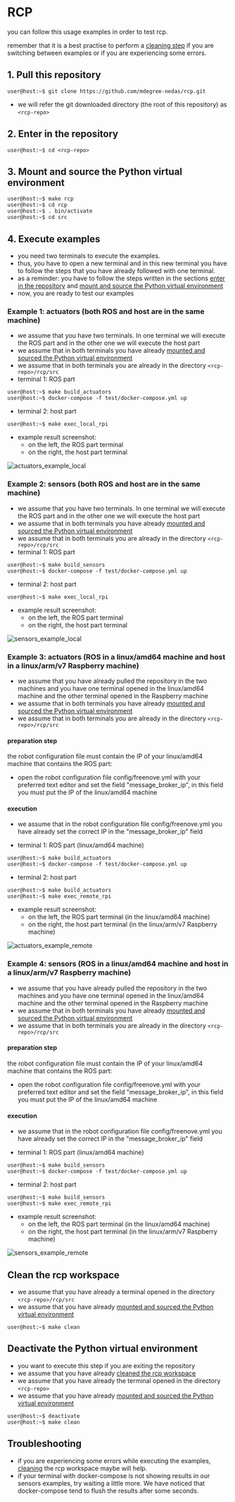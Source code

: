 # RCP

you can follow this usage examples in order to test rcp.

remember that it is a best practise to perform a [cleaning step](#clean-the-rcp-workspace) if you are switching between examples or if you are experiencing some errors.


## 1. Pull this repository

```console
user@host:~$ git clone https://github.com/mdegree-nedas/rcp.git
```
- we will refer the git downloaded directory (the root of this repository) as ```<rcp-repo>```

## 2. Enter in the repository
```console
user@host:~$ cd <rcp-repo>
```

## 3. Mount and source the Python virtual environment
```console
user@host:~$ make rcp
user@host:~$ cd rcp
user@host:~$ . bin/activate
user@host:~$ cd src
```

## 4. Execute examples
- you need two terminals to execute the examples.
- thus, you have to open a new terminal and in this new terminal you have to follow the steps that you have already followed with one terminal.
- as a reminder: you have to follow the steps written in the sections [enter in the repository](#2-enter-in-the-repository) and [mount and source the Python virtual environment](#3-mount-and-source-the-python-virtual-environment)
- now, you are ready to test our examples

### Example 1: actuators (both ROS and host are in the same machine)
- we assume that you have two terminals. In one terminal we will execute the ROS part and in the other one we will execute the host part
- we assume that in both terminals you have already [mounted and sourced the Python virtual environment](#3-mount-and-source-the-python-virtual-environment)
- we assume that in both terminals you are already in the directory ```<rcp-repo>/rcp/src```
- terminal 1: ROS part
```console
user@host:~$ make build_actuators
user@host:~$ docker-compose -f test/docker-compose.yml up
```

- terminal 2: host part
```console
user@host:~$ make exec_local_rpi
```

- example result screenshot:
	- on the left, the ROS part terminal
	- on the right, the host part terminal

![actuators_example_local](actuators_local.png)


### Example 2: sensors (both ROS and host are in the same machine)
- we assume that you have two terminals. In one terminal we will execute the ROS part and in the other one we will execute the host part
- we assume that in both terminals you have already [mounted and sourced the Python virtual environment](#3-mount-and-source-the-python-virtual-environment)
- we assume that in both terminals you are already in the directory ```<rcp-repo>/rcp/src```
- terminal 1: ROS part
```console
user@host:~$ make build_sensors
user@host:~$ docker-compose -f test/docker-compose.yml up
```

- terminal 2: host part
```console
user@host:~$ make exec_local_rpi
```

- example result screenshot:
	- on the left, the ROS part terminal
	- on the right, the host part terminal

![sensors_example_local](sensors_local.png)


### Example 3: actuators (ROS in a linux/amd64 machine and host in a linux/arm/v7 Raspberry machine)
- we assume that you have already pulled the repository in the two machines and you have one terminal opened in the linux/amd64 machine and the other terminal opened in the Raspberry machine
- we assume that in both terminals you have already [mounted and sourced the Python virtual environment](#3-mount-and-source-the-python-virtual-environment)
- we assume that in both terminals you are already in the directory ```<rcp-repo>/rcp/src```

#### preparation step
the robot configuration file must contain the IP of your linux/amd64 machine that contains the ROS part:
- open the robot configuration file config/freenove.yml with your preferred text editor and set the field "message_broker_ip", in this field you must put the IP of the linux/amd64 machine

#### execution
- we assume that in the robot configuration file config/freenove.yml you have already set the correct IP in the "message_broker_ip" field

- terminal 1: ROS part (linux/amd64 machine)
```console
user@host:~$ make build_actuators
user@host:~$ docker-compose -f test/docker-compose.yml up
```

- terminal 2: host part
```console
user@host:~$ make build_actuators
user@host:~$ make exec_remote_rpi
```

- example result screenshot:
	- on the left, the ROS part terminal (in the linux/amd64 machine)
	- on the right, the host part terminal (in the linux/arm/v7 Raspberry machine)

![actuators_example_remote](actuators_remote.png)


### Example 4: sensors (ROS in a linux/amd64 machine and host in a linux/arm/v7 Raspberry machine)
- we assume that you have already pulled the repository in the two machines and you have one terminal opened in the linux/amd64 machine and the other terminal opened in the Raspberry machine
- we assume that in both terminals you have already [mounted and sourced the Python virtual environment](#3-mount-and-source-the-python-virtual-environment)
- we assume that in both terminals you are already in the directory ```<rcp-repo>/rcp/src```

#### preparation step
the robot configuration file must contain the IP of your linux/amd64 machine that contains the ROS part:
- open the robot configuration file config/freenove.yml with your preferred text editor and set the field "message_broker_ip", in this field you must put the IP of the linux/amd64 machine

#### execution
- we assume that in the robot configuration file config/freenove.yml you have already set the correct IP in the "message_broker_ip" field

- terminal 1: ROS part (linux/amd64 machine)
```console
user@host:~$ make build_sensors
user@host:~$ docker-compose -f test/docker-compose.yml up
```

- terminal 2: host part
```console
user@host:~$ make build_sensors
user@host:~$ make exec_remote_rpi
```

- example result screenshot:
	- on the left, the ROS part terminal (in the linux/amd64 machine)
	- on the right, the host part terminal (in the linux/arm/v7 Raspberry machine)

![sensors_example_remote](sensors_remote.png)


## Clean the rcp workspace
- we assume that you have already a terminal opened in the directory ```<rcp-repo>/rcp/src```
- we assume that you have already [mounted and sourced the Python virtual environment](#3-mount-and-source-the-python-virtual-environment)
```console
user@host:~$ make clean
```


## Deactivate the Python virtual environment
- you want to execute this step if you are exiting the repository
- we assume that you have already [cleaned the rcp workspace](#clean-the-rcp-workspace)
- we assume that you have already the terminal opened in the directory ```<rcp-repo>```
- we assume that you have already [mounted and sourced the Python virtual environment](#3-mount-and-source-the-python-virtual-environment)
```console
user@host:~$ deactivate
user@host:~$ make clean
```

## Troubleshooting
- if you are experiencing some errors while executing the examples, [cleaning](#clean-the-rcp-workspace) the rcp workspace maybe will help. 
- if your terminal with docker-compose is not showing results in our sensors examples, try waiting a little more. We have noticed that docker-compose tend to flush the results after some seconds.
